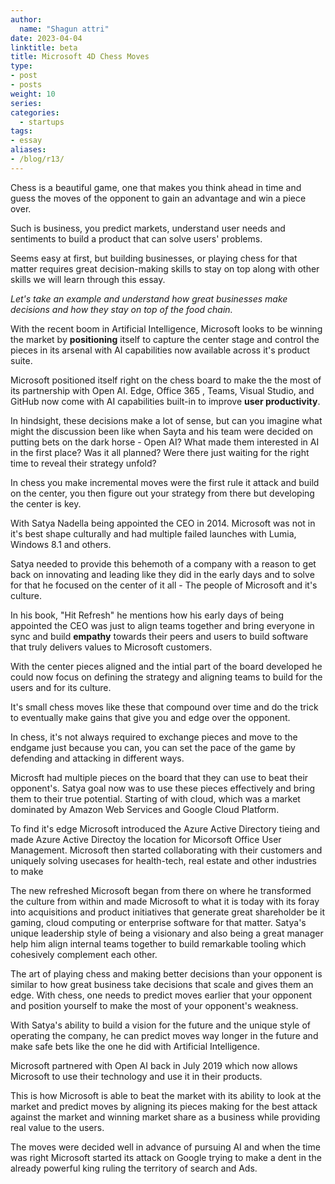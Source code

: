 ```yaml
---
author:
  name: "Shagun attri"
date: 2023-04-04
linktitle: beta
title: Microsoft 4D Chess Moves
type:
- post
- posts
weight: 10
series:
categories:
  - startups
tags:
- essay
aliases:
- /blog/r13/
---
```


Chess is a beautiful game, one that makes you think ahead in time and guess the moves of the opponent to gain an advantage and win a piece over.

Such is business, you predict markets, understand user needs and sentiments to build a product that can solve users' problems.

Seems easy at first, but building businesses, or playing chess for that matter requires great decision-making skills to stay on top along with other skills we will learn through this essay.

*Let's take an example and understand how great businesses make decisions and how they stay on top of the food chain.*

With the recent boom in Artificial Intelligence, Microsoft looks to be winning the market by **positioning** itself to capture the center stage and control the pieces in its arsenal with AI capabilities now available across it's product suite.

Microsoft positioned itself right on the chess board to make the the most of its partnership with Open AI. Edge, Office 365 , Teams, Visual Studio, and GitHub now come with AI capabilities built-in to improve **user productivity**.

In hindsight, these decisions make a lot of sense, but can you imagine what might the discussion been like when Sayta and his team were decided on putting bets on the dark horse - Open AI? What made them interested in AI in the first place? Was it all planned? Were there just waiting for the right time to reveal their strategy unfold?

In chess you make incremental moves were the first rule it attack and build on the center, you then figure out your strategy from there but developing the center is key.

With Satya Nadella being appointed the CEO in 2014. Microsoft was not in it's best shape culturally and had multiple failed launches with Lumia, Windows 8.1 and others.

Satya needed to provide this behemoth of a company with a reason to get back on innovating and leading like they did in the early days and to solve for that he focused on the center of it all - The people of Microsoft and it's culture.

In his book, "Hit Refresh" he mentions how his early days of being appointed the CEO was just to align teams together and bring everyone in sync and build **empathy** towards their peers and users to build software that truly delivers values to Microsoft customers.

With the center pieces aligned and the intial part of the board developed he could now focus on defining the strategy and aligning teams to build for the users and for its culture.

It's small chess moves like these that compound over time and do the trick to eventually make gains that give you and edge over the opponent.

In chess, it's not always required to exchange pieces and move to the endgame just because you can, you can set the pace of the game by defending and attacking in different ways.

Microsft had multiple pieces on the board that they can use to beat their opponent's. Satya goal now was to use these pieces effectively and bring them to their true potential. Starting of with cloud, which was a market dominated by Amazon Web Services and Google Cloud Platform.

To find it's edge Microsoft introduced the Azure Active Directory tieing and made Azure Active Directoy the location for Micorsoft Office User Management. Microsoft then started collaborating with their customers and uniquely solving usecases for health-tech, real estate and other industries to make

The new refreshed Microsoft began from there on where he transformed the culture from within and made Microsoft to what it is today with its foray into acquisitions and product initiatives that generate great shareholder be it gaming, cloud computing or enterprise software for that matter. Satya's unique leadership style of being a visionary and also being a great manager help him align internal teams together to build remarkable tooling which cohesively complement each other.

The art of playing chess and making better decisions than your opponent is similar to how great business take decisions that scale and gives them an edge. With chess, one needs to predict moves earlier that your opponent and position yourself to make the most of your opponent's weakness.

With Satya's ability to build a vision for the future and the unique style of operating the company, he can predict moves way longer in the future and make safe bets like the one he did with Artificial Intelligence.

Microsoft partnered with Open AI back in July 2019 which now allows Microsoft to use their technology and use it in their products.

This is how Microsoft is able to beat the market with its ability to look at the market and predict moves by aligning its pieces making for the best attack against the market and winning market share as a business while providing real value to the users.

The moves were decided well in advance of pursuing AI and when the time was right Microsoft started its attack on Google trying to make a dent in the already powerful king ruling the territory of search and Ads.

[^1]: Sacrifice piece - Mixer